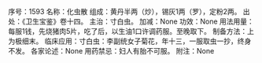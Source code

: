 序号：1593
名称：化虫散
组成：黄丹半两（炒），锡灰1两（罗），定粉2两。
出处：《卫生宝鉴》卷十四。
主治：寸白虫。
加减：None
功效：None
用法用量：每服1钱，先烧猪肉5片，吃了后，以生油1口许调药服。至晚取下。
制备方法：上为极细末。
临床应用：寸白虫：李副统女子菊花，年十三，一服取虫一抄，终身不发。
各家论述：None
用药禁忌：妇人有胎不可服。
附注：None

